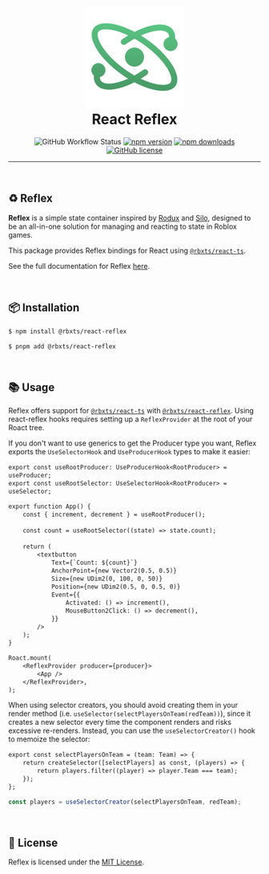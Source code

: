 <h1 align="center">
	<a href="https://www.npmjs.com/package/@rbxts/react-reflex">
		<img src="public/logo.png" alt="Reflex" width="200" />
	</a>
	<br />
	<b>React Reflex</b>
</h1>

<div align="center">

![GitHub Workflow Status](https://img.shields.io/github/actions/workflow/status/littensy/roact-reflex/ci.yml?branch=master&style=for-the-badge&logo=github)
[![npm version](https://img.shields.io/npm/v/@rbxts/roact-reflex.svg?style=for-the-badge&logo=npm)](https://www.npmjs.com/package/@rbxts/roact-reflex)
[![npm downloads](https://img.shields.io/npm/dt/@rbxts/roact-reflex.svg?style=for-the-badge&logo=npm)](https://www.npmjs.com/package/@rbxts/roact-reflex)
[![GitHub license](https://img.shields.io/github/license/littensy/roact-reflex?style=for-the-badge)](LICENSE.md)

</div>

---

&nbsp;

## ♻️ Reflex

**Reflex** is a simple state container inspired by [Rodux](https://github.com/roblox/rodux) and [Silo](https://github.com/sleitnick/rbxts-silo), designed to be an all-in-one solution for managing and reacting to state in Roblox games.

This package provides Reflex bindings for React using [`@rbxts/react-ts`](https://npmjs.com/package/@rbxts/react-ts).

See the full documentation for Reflex [here](https://github.com/littensy/reflex).

&nbsp;

## 📦 Installation

```console
$ npm install @rbxts/react-reflex
```

```console
$ pnpm add @rbxts/react-reflex
```

&nbsp;

## 📚 Usage

Reflex offers support for [`@rbxts/react-ts`](https://npmjs.com/package/@rbxts/react-ts) with [`@rbxts/react-reflex`](https://npmjs.com/package/@rbxts/react-reflex). Using react-reflex hooks requires setting up a `ReflexProvider` at the root of your Roact tree.

If you don't want to use generics to get the Producer type you want, Reflex exports the `UseSelectorHook` and `UseProducerHook` types to make it easier:

```tsx
export const useRootProducer: UseProducerHook<RootProducer> = useProducer;
export const useRootSelector: UseSelectorHook<RootProducer> = useSelector;
```

```tsx
export function App() {
	const { increment, decrement } = useRootProducer();

	const count = useRootSelector((state) => state.count);

	return (
		<textbutton
			Text={`Count: ${count}`}
			AnchorPoint={new Vector2(0.5, 0.5)}
			Size={new UDim2(0, 100, 0, 50)}
			Position={new UDim2(0.5, 0, 0.5, 0)}
			Event={{
				Activated: () => increment(),
				MouseButton2Click: () => decrement(),
			}}
		/>
	);
}
```

```tsx
Roact.mount(
	<ReflexProvider producer={producer}>
		<App />
	</ReflexProvider>,
);
```

When using selector creators, you should avoid creating them in your render method (i.e. `useSelector(selectPlayersOnTeam(redTeam))`), since it creates a new selector every time the component renders and risks excessive re-renders. Instead, you can use the `useSelectorCreator()` hook to memoize the selector:

```tsx
export const selectPlayersOnTeam = (team: Team) => {
	return createSelector([selectPlayers] as const, (players) => {
		return players.filter((player) => player.Team === team);
	});
};
```

```ts
const players = useSelectorCreator(selectPlayersOnTeam, redTeam);
```

&nbsp;

## 📝 License

Reflex is licensed under the [MIT License](LICENSE.md).
